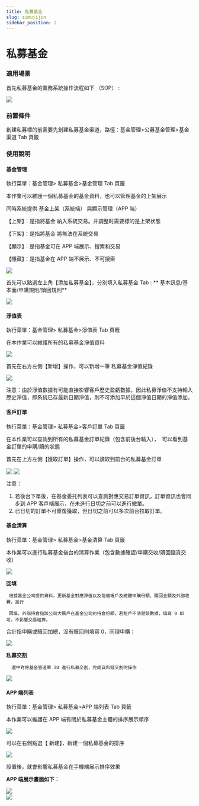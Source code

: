 ```yaml
---
title: 私募基金
slug: simujijin
sidebar_position: 2
---
```



# 私募基金

### 適用場景

首先私募基金的業務系統操作流程如下 （SOP） :

<img src="/assets/IyP7bS33yo6Q61xN2ezc473Cnbb.jpeg" src-width="1160" src-height="1954" align="center"/>

### 前置條件

創建私募標的前需要先創建私募基金渠道，路徑：基金管理&gt;公募基金管理&gt;基金渠道 Tab 頁籤

### 使用說明

#### 基金管理

執行菜單：基金管理&gt; 私募基金&gt;基金管理 Tab 頁籤

本作業可以維護一個私募基金的基金資料，也可以管理基金的上架展示

   同時系統提供 基金上架（系統端）  與顯示管理（APP 端）

【上架】：是指將基金 納入系統交易。并調整时需要標的是上架状態      

【下架】：是指將基金 將無法在系統交易

【顯示】：是指基金可在 APP 端展示、搜索和交易 

【隱藏】：是指基金在 APP 端不展示、不可搜索

<img src="/assets/OqF3bSz5Woi62vxzZr1c86ainMr.png" src-width="2978" src-height="1644" align="center"/>

首先可以點選左上角【添加私募基金】，分別填入私募基金 Tab : ** 基本訊息/基本面/申購規則/贖回規則**

<img src="/assets/ULkXbPdN8o3gH7xbkFScF6AYn0b.png" src-width="2984" src-height="1756" align="center"/>

#### 淨值表

執行菜單：基金管理&gt; 私募基金&gt;淨值表 Tab 頁籤

在本作業可以維護所有的私募基金淨值資料

<img src="/assets/S3yzbZ58voZHgDxr1cwcuA4TnD3.png" src-width="2994" src-height="1720" align="center"/>

首先在右方左側【新增】操作，可以新增一筆 私募基金淨值紀錄

<img src="/assets/GgmpbJevhoO4fIxAt5gc3CHnnqs.png" src-width="2992" src-height="1708" align="center"/>

注意：由於淨值數據有可能直接影響客戶歷史盈虧數據，因此私募淨值不支持輸入歷史淨值，即系統已存最新日期淨值，則不可添加早於這個淨值日期的淨值添加。

#### 客戶訂單

執行菜單：基金管理&gt; 私募基金&gt;客戶訂單 Tab 頁籤

在本作業可以查詢到所有的私募基金訂單紀錄（包含前後台輸入），  可以看到基金訂單的申購/贖的狀態

首先在上方左側【獲取訂單】操作，可以讀取到前台的私募基金訂單

<img src="/assets/Qsljb7QeYozAjUxVlHjckk3mnWh.png" src-width="3010" src-height="1618" align="center"/>

<img src="/assets/IuGAb8tKMoiuhnxRTFSci2Runpf.png" src-width="2980" src-height="1860" align="center"/>

注意：

1. 若後台下單後，在基金委托列表可以查詢對應交易訂單資訊，訂單資訊也會同步到 APP 客戶端展示，在未進行日切之前可以進行撤單。
2. 已日切的訂單不可重復獲取，但日切之前可以多次前台拉取訂單。

#### 基金清算

執行菜單：基金管理&gt; 私募基金&gt;基金清算 Tab 頁籤 

本作業可以進行私募基金後台的清算作業（包含數據確認/申購交收/贖回錢貨交收）

<img src="/assets/O6Udb0aDHovbQcxtqsQc8A8pnye.png" src-width="2974" src-height="1736" align="center"/>

**回填** 

     根據基金公司提供資料，更新基金對應淨值以及每個帳戶及總體申購份額、贖回金額及外部收費，進行

     回填。外部持倉指該公司大賬戶在基金公司的持倉份額，若租戶不清楚該數據，填寫 0 即可，不影響交易結算。

合計指申購或贖回加總，沒有贖回則填寫 0，同理申購；

<img src="/assets/UbpDbhC08ovZWnxoKCucUTk4nUc.png" src-width="2978" src-height="1654" align="center"/>

**私募交割** 

      選中對應基金管道單 ID 進行私募交割，完成貨和錢交割的操作

<img src="/assets/OSEwbwYpOokhj1xwZ85cJ2gpnwf.png" src-width="2990" src-height="1060" align="center"/>

#### APP 端列表 

執行菜單：基金管理&gt; 私募基金&gt;APP 端列表 Tab 頁籤 

本作業可以維護在 APP 端有關於私募基金主體的排序展示順序

<img src="/assets/OF43b4eI7oOCz4x7pImcvJJhnbc.png" src-width="2990" src-height="914" align="center"/>

可以在右側點選【 新建】，新建一個私募基金的排序

<img src="/assets/UhYObkl47oEA38xQDlMcmDjWnab.png" src-width="2976" src-height="1414" align="center"/>

設置後，就會影響私募基金在手機端展示排序效果

**APP 端展示畫面如下：**

<div class="grid gap-3 grid-cols-2">
<div>
<img src="/assets/EgBvbxUOxoa8DmxGZVDcV1fOn6d.png" src-width="1125" src-height="2436" align="center"/>
</div>
<div>
<img src="/assets/SNkUbH4CBoOo89x6pHjcZNS0nmP.png" src-width="1242" src-height="2451" align="center"/>
</div>
</div>

